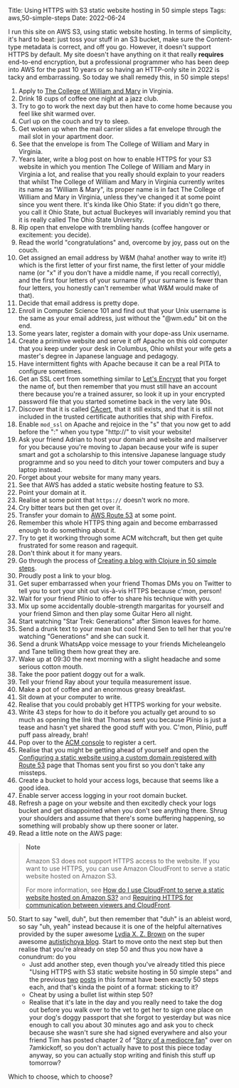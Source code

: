 Title: Using HTTPS with S3 static website hosting in 50 simple steps
Tags: aws,50-simple-steps
Date: 2022-06-24

I run this site on AWS S3, using static website hosting. In terms of simplicity,
it's hard to beat: just toss your stuff in an S3 bucket, make sure the
Content-type metadata is correct, and off you go. However, it doesn't support
HTTPS by default. My site doesn't have anything on it that really **requires**
end-to-end encryption, but a professional programmer who has been deep into AWS
for the past 10 years or so having an HTTP-only site in 2022 is tacky and
embarrassing. So today we shall remedy this, in 50 simple steps!

1. Apply to [The College of William and Mary](https://www.wm.edu/) in Virginia.
2. Drink 18 cups of coffee one night at a jazz club.
3. Try to go to work the next day but then have to come home because you feel
   like shit warmed over.
4. Curl up on the couch and try to sleep.
5. Get woken up when the mail carrier slides a fat envelope through the mail
   slot in your apartment door.
6. See that the envelope is from The College of William and Mary in Virginia.
7. Years later, write a blog post on how to enable HTTPS for your S3 website in
   which you mention The College of William and Mary in Virginia a lot, and
   realise that you really should explain to your readers that whilst The
   College of William and Mary in Virginia currently writes its name as "William
   & Mary", its proper name is in fact The College of William and Mary in
   Virginia, unless they've changed it at some point since you went there. It's
   kinda like Ohio State: if you didn't go there, you call it Ohio State, but
   actual Buckeyes will invariably remind you that it is really called The Ohio
   State University.
8. Rip open that envelope with trembling hands (coffee hangover or excitement:
   you decide).
9. Read the world "congratulations" and, overcome by joy, pass out on the couch.
10. Get assigned an email address by W&M (haha! another way to write it!) which
    is the first letter of your first name, the first letter of your middle name
    (or "x" if you don't have a middle name, if you recall correctly), and the
    first four letters of your surname (if your surname is fewer than four
    letters, you honestly can't remember what W&M would make of that).
11. Decide that email address is pretty dope.
12. Enroll in Computer Science 101 and find out that your Unix username is the
    same as your email address, just without the "@wm.edu" bit on the end.
13. Some years later, register a domain with your dope-ass Unix username.
14. Create a primitive website and serve it off Apache on this old computer that
    you keep under your desk in Columbus, Ohio whilst your wife gets a master's
    degree in Japanese language and pedagogy.
15. Have intermittent fights with Apache because it can be a real PITA to
    configure sometimes.
16. Get an SSL cert from something similar to [Let's
    Encrypt](https://letsencrypt.org/) that you forget the name of, but then
    remember that you must still have an account there because you're a trained
    assurer, so look it up in your encrypted password file that you started
    sometime back in the very late 90s.
17. Discover that it is called [CAcert](http://www.cacert.org/), that it still
    exists, and that it is still not included in the trusted certificate
    authorities that ship with Firefox.
18. Enable `mod_ssl` on Apache and rejoice in the "s" that you now get to add
    before the ":" when you type "http://" to visit your website!
19. Ask your friend Adrian to host your domain and website and mailserver for
    you because you're moving to Japan because your wife is super smart and got
    a scholarship to this intensive Japanese language study programme and so you
    need to ditch your tower computers and buy a laptop instead.
20. Forget about your website for many many years.
21. See that AWS has added a static website hosting feature to S3.
22. Point your domain at it.
23. Realise at some point that `https://` doesn't work no more.
24. Cry bitter tears but then get over it.
25. Transfer your domain to [AWS Route 53](https://aws.amazon.com/route53/) at
    some point.
26. Remember this whole HTTPS thing again and become embarrassed enough to do
    something about it.
27. Try to get it working through some ACM witchcraft, but then get quite
    frustrated for some reason and ragequit.
28. Don't think about it for many years.
29. Go through the process of [Creating a blog with Clojure in 50 simple
    steps](http://jmglov.net/blog/2022-06-17-creating-a-blog-with-clojure.html).
30. Proudly post a link to your blog.
31. Get super embarrassed when your friend Thomas DMs you on Twitter to tell you
    to sort your shit out vis-à-vis HTTPS because c'mon, person!
32. Wait for your friend Plínio to offer to share his technique with you.
33. Mix up some accidentally double-strength margaritas for yourself and your
    friend Simon and then play some Guitar Hero all night.
34. Start watching "Star Trek: Generations" after Simon leaves for home.
35. Send a drunk text to your mean but cool friend Sen to tell her that you're
    watching "Generations" and she can suck it.
36. Send a drunk WhatsApp voice message to your friends Micheleangelo and Tane
    telling them how great they are.
37. Wake up at 09:30 the next morning with a slight headache and some serious
    cotton mouth.
38. Take the poor patient doggy out for a walk.
39. Tell your friend Ray about your tequila measurement issue.
40. Make a pot of coffee and an enormous greasy breakfast.
41. Sit down at your computer to write.
42. Realise that you could probably get HTTPS working for your website.
43. Write 43 steps for how to do it before you actually get around to so much as
    opening the link that Thomas sent you because Plínio is just a tease and
    hasn't yet shared the good stuff with you. C'mon, Plínio, puff puff pass
    already, brah!
44. Pop over to the [ACM
    console](https://us-east-1.console.aws.amazon.com/acm/home?region=us-east-1#/welcome)
    to register a cert.
45. Realise that you might be getting ahead of yourself and open the [Configuring
    a static website using a custom domain registered with Route
    53](https://docs.aws.amazon.com/AmazonS3/latest/userguide/website-hosting-custom-domain-walkthrough.html)
    page that Thomas sent you first so you don't take any missteps.
46. Create a bucket to hold your access logs, because that seems like a good
    idea.
47. Enable server access logging in your root domain bucket.
48. Refresh a page on your website and then excitedly check your logs bucket and
    get disappointed when you don't see anything there. Shrug your shoulders and
    assume that there's some buffering happening, so something will probably
    show up there sooner or later.
49. Read a little note on the AWS page:
> **Note**
>
> Amazon S3 does not support HTTPS access to the website. If you want to use
HTTPS, you can use Amazon CloudFront to serve a static website hosted on
Amazon S3.
>
> For more information, see [How do I use CloudFront to serve a static website
hosted on Amazon
S3?](https://aws.amazon.com/premiumsupport/knowledge-center/cloudfront-serve-static-website/)
and [Requiring HTTPS for communication between viewers and
CloudFront](https://docs.aws.amazon.com/AmazonCloudFront/latest/DeveloperGuide/using-https-viewers-to-cloudfront.html).
50. Start to say "well, duh", but then remember that "duh" is an ableist word,
    so say "uh, yeah" instead because it is one of the helpful alternatives
    provided by the super awesome [Lydia X. Z.
    Brown](https://twitter.com/autistichoya) on the super awesome [autistichoya
    blog](https://www.autistichoya.com/p/ableist-words-and-terms-to-avoid.html).
    Start to move onto the next step but then realise that you're already on
    step 50 and thus you now have a conundrum: do you
    - Just add another step, even though you've already titled this piece "Using
      HTTPS with S3 static website hosting in 50 simple steps" and the previous
      [two](http://jmglov.net/blog/2022-06-17-creating-a-blog-with-clojure.html)
      [posts](http://jmglov.net/blog/2022-06-20-installing-steam-on-nixos.html)
      in this format have been exactly 50 steps each, and that's kinda the point
      of a format: sticking to it?
    - Cheat by using a bullet list within step 50?
    - Realise that it's late in the day and you really need to take the dog out
      before you walk over to the vet to get her to sign one place on your dog's
      doggy passport that she forgot to yesterday but was nice enough to call
      you about 30 minutes ago and ask you to check because she wasn't sure she
      had signed everywhere and also your friend Tim has posted chapter 2 of
      "[Story of a mediocre
      fan](https://7amkickoff.com/index.php/2022/06/23/story-of-a-mediocre-fan-chapter-2/)"
      over on 7amkickoff, so you don't actually have to post this piece today
      anyway, so you can actually stop writing and finish this stuff up
      tomorrow?

Which to choose, which to choose?
